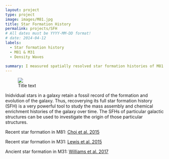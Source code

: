 ```yaml
---
layout: project
type: project
image: images/M81.jpg
title: Star Formation History
permalink: projects/SFH
# All dates must be YYYY-MM-DD format!
# date: 2014-04-12
labels:
  - Star formation history
  - M81 & M31
  - Density Waves
  
summary: I measured spatially resolved star formation histories of M81 using the color magnitude diagrams constructed from HST imaging data to test the density wave theory for its grand-design spiral arms.  
---
```


<figure>
  <img class="ui image" src="{{ site.baseurl }}/images/M81.jpg">
  <figcaption>Title text</figcaption>
</figure>

Inidvidual stars in a galaxy retain a fossil record of the formation and evolution of the galaxy. Thus, recoverying its full star formation history (SFH) is a very powerful tool to study the mass assembly and chemical enrichment histories of the galaxy over time. The SFHs of particular galactic structures can be used to investigate the origin of those particular structures. 

Recent star formation in M81: [Choi et al. 2015](http://adsabs.harvard.edu/abs/2015ApJ...810....9C)

Recent star formation in M31: [Lewis et al. 2015](http://adsabs.harvard.edu/abs/2015ApJ...805..183L)

Ancient star formation in M31: [Williams et al. 2017](http://adsabs.harvard.edu/abs/2017ApJ...846..145W)
